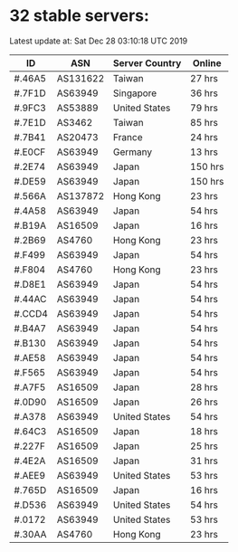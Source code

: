 # 32 stable servers:

Latest update at: Sat Dec 28 03:10:18 UTC 2019

| ID | ASN | Server Country | Online |
| -- | --- | -------------- | ------ |
| #.46A5 | AS131622 | Taiwan | 27 hrs |
| #.7F1D | AS63949 | Singapore | 36 hrs |
| #.9FC3 | AS53889 | United States | 79 hrs |
| #.7E1D | AS3462 | Taiwan | 85 hrs |
| #.7B41 | AS20473 | France | 24 hrs |
| #.E0CF | AS63949 | Germany | 13 hrs |
| #.2E74 | AS63949 | Japan | 150 hrs |
| #.DE59 | AS63949 | Japan | 150 hrs |
| #.566A | AS137872 | Hong Kong | 23 hrs |
| #.4A58 | AS63949 | Japan | 54 hrs |
| #.B19A | AS16509 | Japan | 16 hrs |
| #.2B69 | AS4760 | Hong Kong | 23 hrs |
| #.F499 | AS63949 | Japan | 54 hrs |
| #.F804 | AS4760 | Hong Kong | 23 hrs |
| #.D8E1 | AS63949 | Japan | 54 hrs |
| #.44AC | AS63949 | Japan | 54 hrs |
| #.CCD4 | AS63949 | Japan | 54 hrs |
| #.B4A7 | AS63949 | Japan | 54 hrs |
| #.B130 | AS63949 | Japan | 54 hrs |
| #.AE58 | AS63949 | Japan | 54 hrs |
| #.F565 | AS63949 | Japan | 54 hrs |
| #.A7F5 | AS16509 | Japan | 28 hrs |
| #.0D90 | AS16509 | Japan | 26 hrs |
| #.A378 | AS63949 | United States | 54 hrs |
| #.64C3 | AS16509 | Japan | 18 hrs |
| #.227F | AS16509 | Japan | 25 hrs |
| #.4E2A | AS16509 | Japan | 31 hrs |
| #.AEE9 | AS63949 | United States | 53 hrs |
| #.765D | AS16509 | Japan | 16 hrs |
| #.D536 | AS63949 | United States | 54 hrs |
| #.0172 | AS63949 | United States | 53 hrs |
| #.30AA | AS4760 | Hong Kong | 23 hrs |

